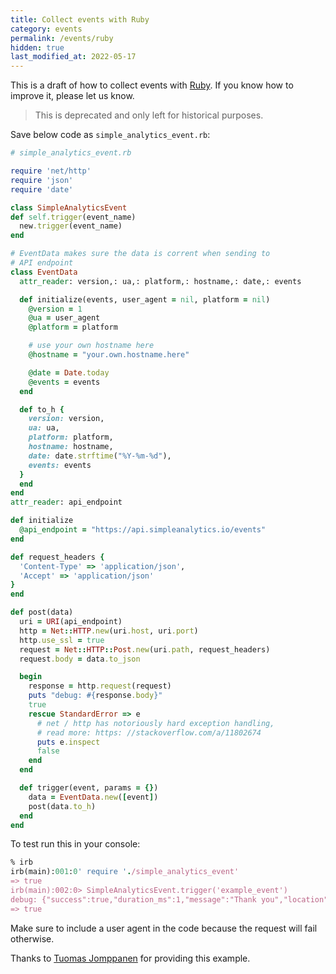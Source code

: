 ```yaml
---
title: Collect events with Ruby
category: events
permalink: /events/ruby
hidden: true
last_modified_at: 2022-05-17
---
```


This is a draft of how to collect events with [Ruby](https://www.ruby-lang.org/en/). If you know how to improve it, please let us know.

> This is deprecated and only left for historical purposes.

Save below code as `simple_analytics_event.rb`:

```ruby
# simple_analytics_event.rb

require 'net/http'
require 'json'
require 'date'

class SimpleAnalyticsEvent
def self.trigger(event_name)
  new.trigger(event_name)
end

# EventData makes sure the data is corrent when sending to
# API endpoint
class EventData
  attr_reader: version,: ua,: platform,: hostname,: date,: events

  def initialize(events, user_agent = nil, platform = nil)
    @version = 1
    @ua = user_agent
    @platform = platform

    # use your own hostname here
    @hostname = "your.own.hostname.here"

    @date = Date.today
    @events = events
  end

  def to_h {
    version: version,
    ua: ua,
    platform: platform,
    hostname: hostname,
    date: date.strftime("%Y-%m-%d"),
    events: events
  }
  end
end
attr_reader: api_endpoint

def initialize
  @api_endpoint = "https://api.simpleanalytics.io/events"
end

def request_headers {
  'Content-Type' => 'application/json',
  'Accept' => 'application/json'
}
end

def post(data)
  uri = URI(api_endpoint)
  http = Net::HTTP.new(uri.host, uri.port)
  http.use_ssl = true
  request = Net::HTTP::Post.new(uri.path, request_headers)
  request.body = data.to_json

  begin
    response = http.request(request)
    puts "debug: #{response.body}"
    true
    rescue StandardError => e
      # net / http has notoriously hard exception handling,
      # read more: https: //stackoverflow.com/a/11802674
      puts e.inspect
      false
    end
  end

  def trigger(event, params = {})
    data = EventData.new([event])
    post(data.to_h)
  end
end
```

To test run this in your console:

```ruby
% irb
irb(main):001:0' require './simple_analytics_event'
=> true
irb(main):002:0> SimpleAnalyticsEvent.trigger('example_event')
debug: {"success":true,"duration_ms":1,"message":"Thank you","location":"Amsterdam"}
=> true
```

Make sure to include a user agent in the code because the request will fail otherwise.

Thanks to [Tuomas Jomppanen](https://www.tuomas.io/) for providing this example.
